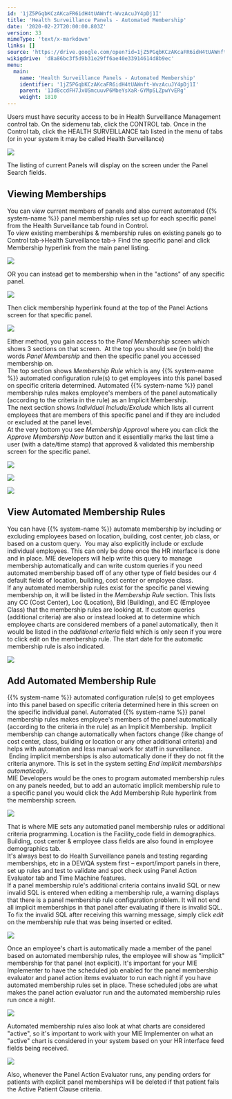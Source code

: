 ```yaml
---
id: '1jZ5PGqbKCzAKcaFR6idH4tUAWnft-WvzAcuJY4pDj1I'
title: 'Health Surveillance Panels - Automated Membership'
date: '2020-02-27T20:00:00.803Z'
version: 33
mimeType: 'text/x-markdown'
links: []
source: 'https://drive.google.com/open?id=1jZ5PGqbKCzAKcaFR6idH4tUAWnft-WvzAcuJY4pDj1I'
wikigdrive: 'd8a86bc3f5d9b31e29ff6ae40e33914614d8b9ec'
menu:
  main:
    name: 'Health Surveillance Panels - Automated Membership'
    identifier: '1jZ5PGqbKCzAKcaFR6idH4tUAWnft-WvzAcuJY4pDj1I'
    parent: '13d8ccdFH7JxUSmcuuvP6MbeYsXaR-GYMpSLZpwYvERg'
    weight: 1810
---
```

Users must have security access to be in Health Surveillance Management control tab. On the sidemenu tab, click the CONTROL tab. Once in the Control tab, click the HEALTH SURVEILLANCE tab listed in the menu of tabs (or in your system it may be called Health Surveillance)
  
![](../health-surveillance-panels-automated-membership.assets/8559017c3985006ba5394aa58ece891b.png)  

The listing of current Panels will display on the screen under the Panel Search fields.
  
## Viewing Memberships  
  
You can view current members of panels and also current automated {{% system-name %}} panel membership rules set up for each specific panel from the Health Surveillance tab found in Control.  
To view existing memberships & membership rules on existing panels go to Control tab→Health Surveillance tab→ Find the specific panel and click Membership hyperlink from the main panel listing.
  
![](../health-surveillance-panels-automated-membership.assets/152a405ed9a290c61e3e0c92d6b0a89b.png)  

OR you can instead get to membership when in the "actions" of any specific panel.
  
![](../health-surveillance-panels-automated-membership.assets/77a42aa6472c44394ac6ccf2b6b16060.png)  

Then click membership hyperlink found at the top of the Panel Actions screen for that specific panel.
  
![](../health-surveillance-panels-automated-membership.assets/c83548f64fa11f29ef66d91e6a07c099.png)  

Either method, you gain access to the *Panel Membership* screen which shows 3 sections on that screen.  At the top you should see (in bold) the words *Panel Membership* and then the specific panel you accessed membership on.  
The top section shows *Membership Rule* which is any {{% system-name %}} automated configuration rule(s) to get employees into this panel based on specific criteria determined. Automated {{% system-name %}} panel membership rules makes employee's members of the panel automatically (according to the criteria in the rule) as an Implicit Membership.  
The next section shows *Individual Include/Exclude* which lists all current employees that are members of this specific panel and if they are included or excluded at the panel level.  
At the very bottom you see *Membership Approval* where you can click the *Approve Membership Now* button and it essentially marks the last time a user (with a date/time stamp) that approved & validated this membership screen for the specific panel.
  
![](../health-surveillance-panels-automated-membership.assets/cd68d728f51233aa305b4aaf45636bd0.png)  

  
![](../health-surveillance-panels-automated-membership.assets/1b37f7cfecb3446d1393db006c5dfc0b.png)  

  
![](../health-surveillance-panels-automated-membership.assets/36e7c80710bf2e27c7c2e3f47c5870bd.png)  

  
## View Automated Membership Rules  
  
You can have {{% system-name %}} automate membership by including or excluding employees based on location, building, cost center, job class, or based on a custom query.  You may also explicitly include or exclude individual employees. This can only be done once the HR interface is done and in place. MIE developers will help write this query to manage membership automatically and can write custom queries if you need automated membership based off of any other type of field besides our 4 default fields of location, building, cost center or employee class.  
If any automated membership rules exist for the specific panel viewing membership on, it will be listed in the *Membership Rule* section. This lists any CC (Cost Center), Loc (Location), Bld (Building), and EC (Employee Class) that the membership rules are looking at. If custom queries (additional criteria) are also or instead looked at to determine which employee charts are considered members of a panel automatically, then it would be listed in the *additional criteria* field which is only seen if you were to click edit on the membership rule. The start date for the automatic membership rule is also indicated.
  
![](../health-surveillance-panels-automated-membership.assets/692d8ce03da5606f3a44f45dea7fefb2.png)  

  
## Add Automated Membership Rule  
  
{{% system-name %}} automated configuration rule(s) to get employees into this panel based on specific criteria determined here in this screen on the specific individual panel. Automated {{% system-name %}} panel membership rules makes employee's members of the panel automatically (according to the criteria in the rule) as an Implicit Membership.  Implicit membership can change automatically when factors change (like change of cost center, class, building or location or any other additional criteria) and helps with automation and less manual work for staff in surveillance.  Ending implicit memberships is also automatically done if they do not fit the criteria anymore. This is set in the system setting *End implicit memberships automatically*.  
MIE Developers would be the ones to program automated membership rules on any panels needed, but to add an automatic implicit membership rule to a specific panel you would click the Add Membership Rule hyperlink from the membership screen.
  
![](../health-surveillance-panels-automated-membership.assets/0c064298c334fa728f232e083120122e.png)  

That is where MIE sets any automatied panel membership rules or additional criteria programming. Location is the Facility_code field in demographics. Building, cost center & employee class fields are also found in employee demographics tab.  
It's always best to do Health Surveillance panels and testing regarding memberships, etc in a DEV/QA system first – export/import panels in there, set up rules and test to validate and spot check using Panel Action Evaluator tab and Time Machine features.  
If a panel membership rule's additional criteria contains invalid SQL or new invalid SQL is entered when editing a membership rule, a warning displays that there is a panel membership rule configuration problem. It will not end all implicit memberships in that panel after evaluating if there is invalid SQL. To fix the invalid SQL after receiving this warning message, simply click *edit* on the membership rule that was being inserted or edited.
  
![](../health-surveillance-panels-automated-membership.assets/2012365e10ca1bab623e70a36df12b6b.png)  

Once an employee's chart is automatically made a member of the panel based on automated membership rules, the employee will show as "implicit" membership for that panel (not explicit). It's important for your MIE Implementer to have the scheduled job enabled for the panel membership evaluator and panel action items evaluator to run each night if you have automated membership rules set in place. These scheduled jobs are what makes the panel action evaluator run and the automated membership rules run once a night.
  
![](../health-surveillance-panels-automated-membership.assets/99315d925b8db2969a4d762532552fa6.png)  

Automated membership rules also look at what charts are considered "active", so it's important to work with your MIE Implementer on what an "active" chart is considered in your system based on your HR interface feed fields being received.
  
![](../health-surveillance-panels-automated-membership.assets/da1675830a03fdbfb585387a87f5d283.png)  

Also, whenever the Panel Action Evaluator runs, any pending orders for patients with explicit panel memberships will be deleted if that patient fails the Active Patient Clause criteria.
